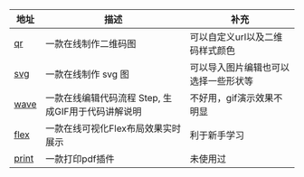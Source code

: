 | 地址 | 描述 | 补充 |
| --- | --- | --- |
| [qr](https://link-to-qr.com/) | 一款在线制作二维码图 | 可以自定义url以及二维码样式颜色 |
| [svg](https://editor.method.ac/) | 一款在线制作 svg 图 | 可以导入图片编辑也可以选择一些形状等 |
| [wave](https://www.wavesnippets.com/) | 一款在线编辑代码流程 Step, 生成GIF用于代码讲解说明 | 不好用，gif演示效果不明显 |
| [flex](https://the-echoplex.net/flexyboxes/) | 一款在线可视化Flex布局效果实时展示 | 利于新手学习 |
| [print](https://printjs.crabbly.com/) | 一款打印pdf插件 | 未使用过 |
